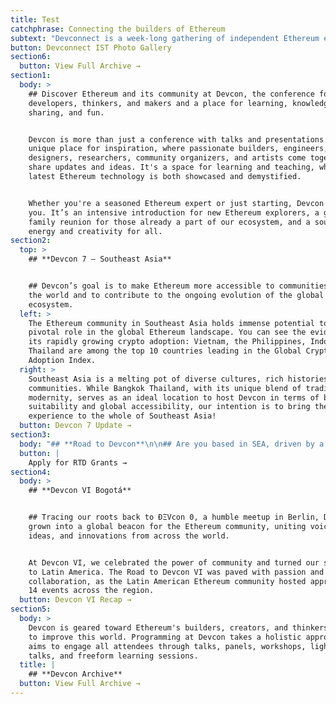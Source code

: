 ```yaml
---
title: Test
catchphrase: Connecting the builders of Ethereum
subtext: "Devconnect is a week-long gathering of independent Ethereum events to learn, share, and\_**make progress together.**\n"
button: Devconnect IST Photo Gallery
section6:
  button: View Full Archive →
section1:
  body: >
    ## Discover Ethereum and its community at Devcon, the conference for
    developers, thinkers, and makers and a place for learning, knowledge
    sharing, and fun.


    Devcon is more than just a conference with talks and presentations. It’s a
    unique place for inspiration, where passionate builders, engineers,
    designers, researchers, community organizers, and artists come together to
    share updates and ideas. It's a space for learning and teaching, where the
    latest Ethereum technology is both showcased and demystified.


    Whether you're a seasoned Ethereum expert or just starting, Devcon is for
    you. It’s an intensive introduction for new Ethereum explorers, a global
    family reunion for those already a part of our ecosystem, and a source of
    energy and creativity for all.
section2:
  top: >
    ## **Devcon 7 — Southeast Asia**


    ## Devcon’s goal is to make Ethereum more accessible to communities around
    the world and to contribute to the ongoing evolution of the global Ethereum
    ecosystem.
  left: >
    The Ethereum community in Southeast Asia holds immense potential to play a
    pivotal role in the global Ethereum landscape. You can see the evidence in
    its rapidly growing crypto adoption: Vietnam, the Philippines, Indonesia and
    Thailand are among the top 10 countries leading in the Global Crypto
    Adoption Index.
  right: >
    Southeast Asia is a melting pot of diverse cultures, rich histories, and
    communities. While Bangkok Thailand, with its unique blend of tradition and
    modernity, serves as an ideal location to host Devcon in terms of both venue
    suitability and global accessibility, our intention is to bring the Devcon
    experience to the whole of Southeast Asia!
  button: Devcon 7 Update →
section3:
  body: "## **Road to Devcon**\n\n## Are you based in SEA, driven by a community-oriented spirit, and passionate about Ethereum's potential to create a positive impact?\n\nCheck out the Road to Devcon grants round and apply. \LThis initiative was born from our commitment to support the rise of new Ethereum events, grassroots communities, and educational endeavors across Southeast Asia before Devcon 7.\n"
  button: |
    Apply for RTD Grants →
section4:
  body: >
    ## **Devcon VI Bogotá**


    ## Tracing our roots back to ÐΞVcon 0, a humble meetup in Berlin, Devcon has
    grown into a global beacon for the Ethereum community, uniting voices,
    ideas, and innovations from across the world.


    At Devcon VI, we celebrated the power of community and turned our spotlight
    to Latin America. The Road to Devcon VI was paved with passion and
    collaboration, as the Latin American Ethereum community hosted approximately
    14 events across the region.
  button: Devcon VI Recap →
section5:
  body: >
    Devcon is geared toward Ethereum's builders, creators, and thinkers who wish
    to improve this world. Programming at Devcon takes a holistic approach and
    aims to engage all attendees through talks, panels, workshops, lightning
    talks, and freeform learning sessions.
  title: |
    ## **Devcon Archive**
  button: View Full Archive →
---
```

